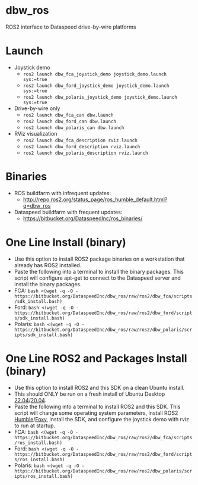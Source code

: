 # dbw_ros
ROS2 interface to Dataspeed drive-by-wire platforms

# Launch

* Joystick demo
    * `ros2 launch dbw_fca_joystick_demo joystick_demo.launch sys:=true`
    * `ros2 launch dbw_ford_joystick_demo joystick_demo.launch sys:=true`
    * `ros2 launch dbw_polaris_joystick_demo joystick_demo.launch sys:=true`
* Drive-by-wire only
    * `ros2 launch dbw_fca_can dbw.launch`
    * `ros2 launch dbw_ford_can dbw.launch`
    * `ros2 launch dbw_polaris_can dbw.launch`
* RViz visualization
    * `ros2 launch dbw_fca_description rviz.launch`
    * `ros2 launch dbw_ford_description rviz.launch`
    * `ros2 launch dbw_polaris_description rviz.launch`

# Binaries

* ROS buildfarm with infrequent updates:
    * http://repo.ros2.org/status_page/ros_humble_default.html?q=dbw_ros
* Dataspeed buildfarm with frequent updates:
    * https://bitbucket.org/DataspeedInc/ros_binaries/

# One Line Install (binary)

* Use this option to install ROS2 package binaries on a workstation that already has ROS2 installed.
* Paste the following into a terminal to install the binary packages. This script will configure apt-get to connect to the Dataspeed server and install the binary packages.
* FCA:     ```bash <(wget -q -O - https://bitbucket.org/DataspeedInc/dbw_ros/raw/ros2/dbw_fca/scripts/sdk_install.bash)```
* Ford:    ```bash <(wget -q -O - https://bitbucket.org/DataspeedInc/dbw_ros/raw/ros2/dbw_ford/scripts/sdk_install.bash)```
* Polaris: ```bash <(wget -q -O - https://bitbucket.org/DataspeedInc/dbw_ros/raw/ros2/dbw_polaris/scripts/sdk_install.bash)```

# One Line ROS2 and Packages Install (binary)

* Use this option to install ROS2 and this SDK on a clean Ubuntu install.
* This should ONLY be run on a fresh install of Ubuntu Desktop [22.04](http://releases.ubuntu.com/22.04/)/[20.04](http://releases.ubuntu.com/20.04/).
* Paste the following into a terminal to install ROS2 and this SDK. This script will change some operating system parameters, install ROS2 [Humble](https://docs.ros.org/en/humble/Installation/Ubuntu-Install-Debians.html)/[Foxy](https://docs.ros.org/en/foxy/Installation/Ubuntu-Install-Debians.html), install the SDK, and configure the joystick demo with rviz to run at startup.
* FCA:     ```bash <(wget -q -O - https://bitbucket.org/DataspeedInc/dbw_ros/raw/ros2/dbw_fca/scripts/ros_install.bash)```
* Ford:    ```bash <(wget -q -O - https://bitbucket.org/DataspeedInc/dbw_ros/raw/ros2/dbw_ford/scripts/ros_install.bash)```
* Polaris: ```bash <(wget -q -O - https://bitbucket.org/DataspeedInc/dbw_ros/raw/ros2/dbw_polaris/scripts/ros_install.bash)```
